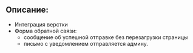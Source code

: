 ## Описание:
* Интеграция верстки
* Форма обратной связи:
	* сообщение об успешной отправке без перезагрузки страницы
	* письмо с уведомлением отправляется админу.
